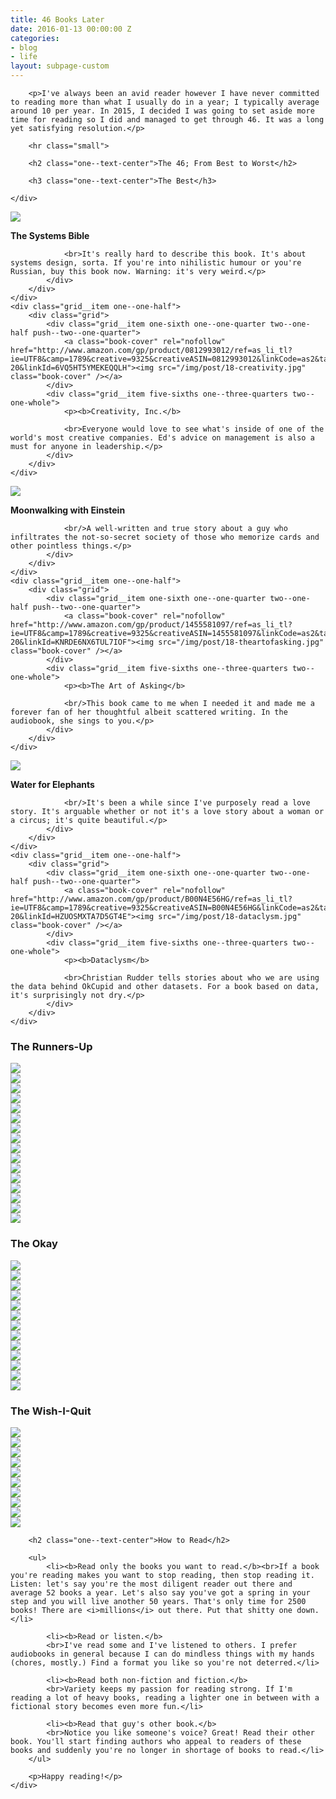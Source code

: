 ```yaml
---
title: 46 Books Later
date: 2016-01-13 00:00:00 Z
categories:
- blog
- life
layout: subpage-custom
---
```


<div class="grid grid--full">
	<div class="grid__item push--one--two-twelfths one--eight-twelfths push--two--two-tenths two--six-tenths">

		<p>I've always been an avid reader however I have never committed to reading more than what I usually do in a year; I typically average around 10 per year. In 2015, I decided I was going to set aside more time for reading so I did and managed to get through 46. It was a long yet satisfying resolution.</p>

        <hr class="small">

		<h2 class="one--text-center">The 46; From Best to Worst</h2>

		<h3 class="one--text-center">The Best</h3>

	</div>
</div>

<div class="grid">
	<div class="grid__item one--one-half">
		<div class="grid">
			<div class="grid__item one-sixth one--one-quarter two--one-half push--two--one-quarter">
				<a class="book-cover" rel="nofollow" class="book-cover" href="http://www.amazon.com/gp/product/0961825170/ref=as_li_tl?ie=UTF8&camp=1789&creative=9325&creativeASIN=0961825170&linkCode=as2&tag=heltraprodes-20&linkId=OSDRIO2RM32JGGKB"><img src="/img/post/18-thesystemsbible.jpg" class="book-cover" /></a>
			</div>
			<div class="grid__item five-sixths one--three-quarters two--one-whole">
				<p><b>The Systems Bible</b>

				<br>It's really hard to describe this book. It's about systems design, sorta. If you're into nihilistic humour or you're Russian, buy this book now. Warning: it's very weird.</p>
			</div>
		</div>
	</div>
	<div class="grid__item one--one-half">
		<div class="grid">
			<div class="grid__item one-sixth one--one-quarter two--one-half push--two--one-quarter">
				<a class="book-cover" rel="nofollow" href="http://www.amazon.com/gp/product/0812993012/ref=as_li_tl?ie=UTF8&camp=1789&creative=9325&creativeASIN=0812993012&linkCode=as2&tag=heltraprodes-20&linkId=6VQ5HT5YMEKEQQLH"><img src="/img/post/18-creativity.jpg" class="book-cover" /></a>
			</div>
			<div class="grid__item five-sixths one--three-quarters two--one-whole">
				<p><b>Creativity, Inc.</b>

				<br>Everyone would love to see what's inside of one of the world's most creative companies. Ed's advice on management is also a must for anyone in leadership.</p>
			</div>
		</div>
	</div>
</div>

<div class="grid">
	<div class="grid__item one--one-half">
		<div class="grid">
			<div class="grid__item one-sixth one--one-quarter two--one-half push--two--one-quarter">
				<a class="book-cover" rel="nofollow" href="http://www.amazon.com/gp/product/0143120530/ref=as_li_tl?ie=UTF8&camp=1789&creative=9325&creativeASIN=0143120530&linkCode=as2&tag=heltraprodes-20&linkId=WZ5MAR7MG67VMIVA"><img src="/img/post/18-moonwalkingwitheinstein.jpg" class="book-cover" /></a>
			</div>
			<div class="grid__item five-sixths one--three-quarters two--one-whole">
				<p><b>Moonwalking with Einstein</b>

				<br/>A well-written and true story about a guy who infiltrates the not-so-secret society of those who memorize cards and other pointless things.</p>
			</div>
		</div>
	</div>
	<div class="grid__item one--one-half">
		<div class="grid">
			<div class="grid__item one-sixth one--one-quarter two--one-half push--two--one-quarter">
				<a class="book-cover" rel="nofollow" href="http://www.amazon.com/gp/product/1455581097/ref=as_li_tl?ie=UTF8&camp=1789&creative=9325&creativeASIN=1455581097&linkCode=as2&tag=heltraprodes-20&linkId=KNRDE6NX6TUL7IOF"><img src="/img/post/18-theartofasking.jpg" class="book-cover" /></a>
			</div>
			<div class="grid__item five-sixths one--three-quarters two--one-whole">
				<p><b>The Art of Asking</b>

				<br/>This book came to me when I needed it and made me a forever fan of her thoughtful albeit scattered writing. In the audiobook, she sings to you.</p>
			</div>
		</div>
	</div>
</div>

<div class="grid">
	<div class="grid__item one--one-half">
		<div class="grid">
			<div class="grid__item one-sixth one--one-quarter two--one-half push--two--one-quarter">
				<a class="book-cover" rel="nofollow" href="http://www.amazon.com/gp/product/1565125606/ref=as_li_tl?ie=UTF8&camp=1789&creative=9325&creativeASIN=1565125606&linkCode=as2&tag=heltraprodes-20&linkId=DEEZD3J7CJJ2GXPN"><img src="/img/post/18-waterforelephants.jpg" class="book-cover" /></a>
			</div>
			<div class="grid__item five-sixths one--three-quarters two--one-whole">
				<p><b>Water for Elephants</b>

				<br/>It's been a while since I've purposely read a love story. It's arguable whether or not it's a love story about a woman or a circus; it's quite beautiful.</p>
			</div>
		</div>
	</div>
	<div class="grid__item one--one-half">
		<div class="grid">
			<div class="grid__item one-sixth one--one-quarter two--one-half push--two--one-quarter">
				<a class="book-cover" rel="nofollow" href="http://www.amazon.com/gp/product/B00N4E56HG/ref=as_li_tl?ie=UTF8&camp=1789&creative=9325&creativeASIN=B00N4E56HG&linkCode=as2&tag=heltraprodes-20&linkId=HZUOSMXTA7D5GT4E"><img src="/img/post/18-dataclysm.jpg" class="book-cover" /></a>
			</div>
			<div class="grid__item five-sixths one--three-quarters two--one-whole">
				<p><b>Dataclysm</b>

				<br>Christian Rudder tells stories about who we are using the data behind OkCupid and other datasets. For a book based on data, it's surprisingly not dry.</p>
			</div>
		</div>
	</div>
</div>

<div class="grid grid--full">
	<h3 class="one--text-center">The Runners-Up</h3>
</div>

<div class="grid">
	<div class="grid__item one-quarter one--one-sixth">
		<a class="book-cover" rel="nofollow" href="http://www.amazon.com/gp/product/0743284895/ref=as_li_tl?ie=UTF8&camp=1789&creative=9325&creativeASIN=0743284895&linkCode=as2&tag=heltraprodes-20&linkId=GARKKHLUO5JEFAHZ"><img src="/img/post/18-chuckkolstermanIV.jpg" class="book-cover" /></a>
	</div>
	<div class="grid__item one-quarter one--one-sixth">
		<a class="book-cover" rel="nofollow" href="http://www.amazon.com/gp/product/0671695886/ref=as_li_tl?ie=UTF8&camp=1789&creative=9325&creativeASIN=0671695886&linkCode=as2&tag=heltraprodes-20&linkId=F3PL6UVTLR4DTN33"><img src="/img/post/18-desertsolitaire.jpg" class="book-cover" /></a>
	</div>
	<div class="grid__item one-quarter one--one-sixth">
		<a class="book-cover" rel="nofollow" href="http://www.amazon.com/gp/product/1416544216/ref=as_li_tl?ie=UTF8&camp=1789&creative=9325&creativeASIN=1416544216&linkCode=as2&tag=heltraprodes-20&linkId=JOSCCQGBZN6FWEPQ"><img src="/img/post/18-eatingthedinosaur.jpg" class="book-cover" /></a>
	</div>
	<div class="grid__item one-quarter one--one-sixth">
		<a class="book-cover" rel="nofollow" href="http://www.amazon.com/gp/product/0062301233/ref=as_li_tl?ie=UTF8&camp=1789&creative=9325&creativeASIN=0062301233&linkCode=as2&tag=heltraprodes-20&linkId=3I3E6TMWYGSE3GAX"><img src="/img/post/18-elonmusk.jpg" class="book-cover" /></a>
	</div>
	<div class="grid__item one-quarter one--one-sixth">
		<a class="book-cover" rel="nofollow" href="http://www.amazon.com/gp/product/0674729013/ref=as_li_tl?ie=UTF8&camp=1789&creative=9325&creativeASIN=0674729013&linkCode=as2&tag=heltraprodes-20&linkId=ID5ESITRNVHU43YJ"><img src="/img/post/18-makeitstick.jpg" class="book-cover" /></a>
	</div>
	<div class="grid__item one-quarter one--one-sixth">
		<a class="book-cover" rel="nofollow" href="http://www.amazon.com/gp/product/1250037751/ref=as_li_tl?ie=UTF8&camp=1789&creative=9325&creativeASIN=1250037751&linkCode=as2&tag=heltraprodes-20&linkId=6WO54QN7NCNPKWAO"><img src="/img/post/18-mrpenumbra.jpg" class="book-cover" /></a>
	</div>
	<div class="grid__item one-quarter one--one-sixth">
		<a class="book-cover" rel="nofollow" href="http://www.amazon.com/gp/product/0143125826/ref=as_li_tl?ie=UTF8&camp=1789&creative=9325&creativeASIN=0143125826&linkCode=as2&tag=heltraprodes-20&linkId=K3EOHD636QCG725G"><img src="/img/post/18-smarterthanyouthink.jpg" class="book-cover" /></a>
	</div>
	<div class="grid__item one-quarter one--one-sixth">
		<a class="book-cover" rel="nofollow" href="http://www.amazon.com/gp/product/1591846447/ref=as_li_tl?ie=UTF8&camp=1789&creative=9325&creativeASIN=1591846447&linkCode=as2&tag=heltraprodes-20&linkId=WKKXHN7IEXFNHR7B"><img src="/img/post/18-startwithwhy.jpg" class="book-cover" /></a>
	</div>
	<div class="grid__item one-quarter one--one-sixth">
		<a class="book-cover" rel="nofollow" href="http://www.amazon.com/gp/product/0062315005/ref=as_li_tl?ie=UTF8&camp=1789&creative=9325&creativeASIN=0062315005&linkCode=as2&tag=heltraprodes-20&linkId=BBYNK5VHVFO72WO6"><img src="/img/post/18-thealchemist.jpg" class="book-cover" /></a>
	</div>
	<div class="grid__item one-quarter one--one-sixth">
		<a class="book-cover" rel="nofollow" href="http://www.amazon.com/gp/product/0865478015/ref=as_li_tl?ie=UTF8&camp=1789&creative=9325&creativeASIN=0865478015&linkCode=as2&tag=heltraprodes-20&linkId=ZXIDWVQTLZSA5OKB"><img src="/img/post/18-theantidote.jpg" class="book-cover" /></a>
	</div>
	<div class="grid__item one-quarter one--one-sixth">
		<a class="book-cover" rel="nofollow" href="http://www.amazon.com/gp/product/1594633665/ref=as_li_tl?ie=UTF8&camp=1789&creative=9325&creativeASIN=1594633665&linkCode=as2&tag=heltraprodes-20&linkId=2C33HDLVLNMLRDQU"><img src="/img/post/18-thegirlonthetrain.jpg" class="book-cover" /></a>
	</div>
	<div class="grid__item one-quarter one--one-sixth">
		<a class="book-cover" rel="nofollow" href="http://www.amazon.com/gp/product/0062183613/ref=as_li_tl?ie=UTF8&camp=1789&creative=9325&creativeASIN=0062183613&linkCode=as2&tag=heltraprodes-20&linkId=TMFFVIXKOU7H53QP"><img src="/img/post/18-thehonesttruth.jpg" class="book-cover" /></a>
	</div>
	<div class="grid__item one-quarter one--one-sixth">
		<a class="book-cover" rel="nofollow" href="http://www.amazon.com/gp/product/B018HIZSIA/ref=as_li_tl?ie=UTF8&camp=1789&creative=9325&creativeASIN=B018HIZSIA&linkCode=as2&tag=heltraprodes-20&linkId=H33PRYQMCSV6CFIR"><img src="/img/post/18-themartian.jpg" class="book-cover" /></a>
	</div>
	<div class="grid__item one-quarter one--one-sixth">
		<a class="book-cover" rel="nofollow" href="http://www.amazon.com/gp/product/0062255665/ref=as_li_tl?ie=UTF8&camp=1789&creative=9325&creativeASIN=0062255665&linkCode=as2&tag=heltraprodes-20&linkId=JJQVGWVUCRPAGPCX"><img src="/img/post/18-theoceanattheend.jpg" class="book-cover" /></a>
	</div>
	<div class="grid__item one-quarter one--one-sixth">
		<a class="book-cover" rel="nofollow" href="http://www.amazon.com/gp/product/0061995045/ref=as_li_tl?ie=UTF8&camp=1789&creative=9325&creativeASIN=0061995045&linkCode=as2&tag=heltraprodes-20&linkId=7X242UF5JHBE7A6B"><img src="/img/post/18-theupsideofirrationality.jpg" class="book-cover" /></a>
	</div>
	<div class="grid__item one-quarter one--one-sixth">
		<a class="book-cover" rel="nofollow" href="http://www.amazon.com/gp/product/1452135193/ref=as_li_tl?ie=UTF8&camp=1789&creative=9325&creativeASIN=1452135193&linkCode=as2&tag=heltraprodes-20&linkId=C3PNX5QEEZA7ORCE"><img src="/img/post/18-waymorethanluck.jpg" class="book-cover" /></a>
	</div>
</div>

<div class="grid grid--full">
	<h3 class="one--text-center">The Okay</h3>
</div>

<div class="grid">
	<div class="grid__item one-sixth one--one-eighth">
		<img src="/img/post/18-10happier.jpg" class="book-cover" />
	</div>
	<div class="grid__item one-sixth one--one-eighth">
		<img src="/img/post/18-americangods.jpg" class="book-cover" />
	</div>
	<div class="grid__item one-sixth one--one-eighth">
		<img src="/img/post/18-goodtogreat.jpg" class="book-cover" />
	</div>
	<div class="grid__item one-sixth one--one-eighth">
		<img src="/img/post/18-killingyourselftolive.jpg" class="book-cover" />
	</div>
	<div class="grid__item one-sixth one--one-eighth">
		<img src="/img/post/18-notmyfathersson.jpg" class="book-cover" />
	</div>
	<div class="grid__item one-sixth one--one-eighth">
		<img src="/img/post/18-storiesionlytellmyfriends.jpg" class="book-cover" />
	</div>
	<div class="grid__item one-sixth one--one-eighth">
		<img src="/img/post/18-theeverythingstore.jpg" class="book-cover" />
	</div>
	<div class="grid__item one-sixth one--one-eighth">
		<img src="/img/post/18-thelongdark.jpg" class="book-cover" />
	</div>
	<div class="grid__item one-sixth one--one-eighth">
		<img src="/img/post/18-thevisibleman.jpg" class="book-cover" />
	</div>
	<div class="grid__item one-sixth one--one-eighth">
		<img src="/img/post/18-twilightoftheelites.jpg" class="book-cover" />
	</div>
	<div class="grid__item one-sixth one--one-eighth">
		<img src="/img/post/18-vagabonding.jpg" class="book-cover" />
	</div>
	<div class="grid__item one-sixth one--one-eighth">
		<img src="/img/post/18-whatif.jpg" class="book-cover" />
	</div>
	<div class="grid__item one-sixth one--one-eighth">
		<img src="/img/post/18-zerotoone.jpg" class="book-cover" />
	</div>
</div>

<div class="grid grid--full">
	<h3 class="one--text-center">The Wish-I-Quit</h3>
</div>

<div class="grid">
	<div class="grid__item one-tenth">
		<img src="/img/post/18-bornstandingup.jpg" />
	</div>
	<div class="grid__item one-tenth">
		<img src="/img/post/18-furiouslyhappy.jpg" />
	</div>
	<div class="grid__item one-tenth">
		<img src="/img/post/18-howthemindworks.jpg" />
	</div>
	<div class="grid__item one-tenth">
		<img src="/img/post/18-leanin.jpg" />
	</div>
	<div class="grid__item one-tenth">
		<img src="/img/post/18-meditations.jpg" />
	</div>
	<div class="grid__item one-tenth">
		<img src="/img/post/18-modernromance.jpg" />
	</div>
	<div class="grid__item one-tenth">
		<img src="/img/post/18-onemorething.jpg" />
	</div>
	<div class="grid__item one-tenth">
		<img src="/img/post/18-pitchanything.jpg" />
	</div>
	<div class="grid__item one-tenth">
		<img src="/img/post/18-thedesign.jpg" />
	</div>
	<div class="grid__item one-tenth">
		<img src="/img/post/18-whenyouareengulfed.jpg" />
	</div>
</div>

<div class="grid grid--full">
	<div class="grid__item push--one--two-twelfths one--eight-twelfths push--two--two-tenths two--six-tenths">

		<h2 class="one--text-center">How to Read</h2>

		<ul>
			<li><b>Read only the books you want to read.</b><br>If a book you're reading makes you want to stop reading, then stop reading it. Listen: let's say you're the most diligent reader out there and average 52 books a year. Let's also say you've got a spring in your step and you will live another 50 years. That's only time for 2500 books! There are <i>millions</i> out there. Put that shitty one down.</li>

			<li><b>Read or listen.</b>
			<br>I've read some and I've listened to others. I prefer audiobooks in general because I can do mindless things with my hands (chores, mostly.) Find a format you like so you're not deterred.</li>

			<li><b>Read both non-fiction and fiction.</b>
			<br>Variety keeps my passion for reading strong. If I'm reading a lot of heavy books, reading a lighter one in between with a fictional story becomes even more fun.</li>

			<li><b>Read that guy's other book.</b>
			<br>Notice you like someone's voice? Great! Read their other book. You'll start finding authors who appeal to readers of these books and suddenly you're no longer in shortage of books to read.</li>
		</ul>

		<p>Happy reading!</p>
	</div>
</div>